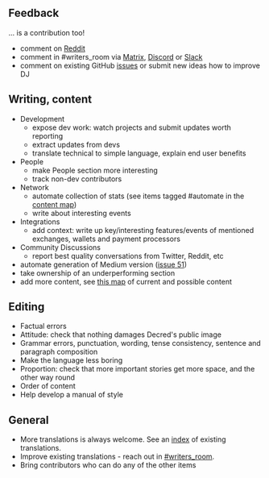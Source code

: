 ## Feedback

... is a contribution too!

* comment on [Reddit](https://www.reddit.com/r/decred/search?q=decred+journal&restrict_sr=on&t=all&sort=new)
* comment in #writers\_room via [Matrix](https://decred.org/matrix/), [Discord](https://discord.gg/GJ2GXfz) or [Slack](https://slack.decred.org/)
* comment on existing GitHub [issues](https://github.com/xaur/decred-news/issues) or submit new ideas how to improve DJ

## Writing, content

* Development
  * expose dev work: watch projects and submit updates worth reporting
  * extract updates from devs
  * translate technical to simple language, explain end user benefits
* People
  * make People section more interesting
  * track non-dev contributors
* Network
  * automate collection of stats (see items tagged #automate in the [content map](https://github.com/xaur/decred-news/blob/docs/content.md))
  * write about interesting events
* Integrations
  * add context: write up key/interesting features/events of mentioned exchanges, wallets and payment processors
* Community Discussions
  * report best quality conversations from Twitter, Reddit, etc
* automate generation of Medium version ([issue 51](https://github.com/xaur/decred-news/issues/51))
* take ownership of an underperforming section
* add more content, see [this map](https://github.com/xaur/decred-news/blob/docs/content.md) of current and possible content

## Editing

* Factual errors
* Attitude: check that nothing damages Decred's public image
* Grammar errors, punctuation, wording, tense consistency, sentence and paragraph composition
* Make the language less boring
* Proportion: check that more important stories get more space, and the other way round
* Order of content
* Help develop a manual of style

## General

* More translations is always welcome. See an [index](https://xaur.github.io/decred-news/) of existing translations.
* Improve existing translations - reach out in [#writers\_room](https://matrix.to/#/!lbzTjhzNbIaDbuAxkS:decred.org).
* Bring contributors who can do any of the other items

